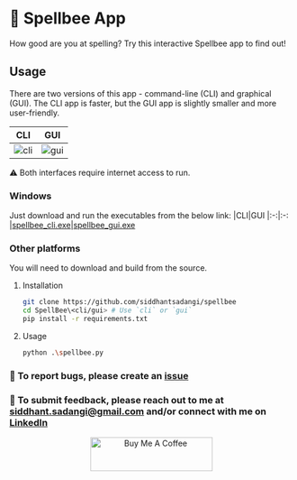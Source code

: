# 🐝 Spellbee App

How good are you at spelling?
Try this interactive Spellbee app to find out!

## Usage

There are two versions of this app - command-line (CLI) and graphical (GUI).
The CLI app is faster, but the GUI app is slightly smaller and more user-friendly.

|CLI|GUI
|:-:|:-:
|![cli](https://user-images.githubusercontent.com/41324509/184543236-a14c2567-68fb-453c-bdd5-49c01f251b6c.png)|![gui](https://user-images.githubusercontent.com/41324509/184543285-222e7c2c-7be1-48fc-8c76-0c0da5dc97f8.png)

:warning: Both interfaces require internet access to run.

### Windows

Just download and run the executables from the below link:
|CLI|GUI
|:-:|:-:
|[spellbee_cli.exe](https://github.com/SiddhantSadangi/spellbee/raw/main/cli/spellbee_cli.exe)|[spellbee_gui.exe](https://github.com/SiddhantSadangi/spellbee/raw/main/gui/spellbee_gui.exe)

### Other platforms

You will need to download and build from the source.

1. Installation

    ```bash
    git clone https://github.com/siddhantsadangi/spellbee
    cd SpellBee\<cli/gui> # Use `cli` or `gui`
    pip install -r requirements.txt
    ```

2. Usage

    ```bash
    python .\spellbee.py
    ```

### :wrench: To report bugs, please create an [issue](https://github.com/SiddhantSadangi/spellbee/issues/new)

### :email: To submit feedback, please reach out to me at [siddhant.sadangi@gmail.com](mailto:siddhant.sadangi@gmail.com) and/or connect with me on [LinkedIn](https://linkedin.com/in/siddhantsadangi)

<p align="center">
    <a href="https://www.buymeacoffee.com/siddhantsadangi" target="_blank"><img src="https://cdn.buymeacoffee.com/buttons/v2/default-yellow.png" alt="Buy Me A Coffee" style="height: 60px !important;width: 217px !important;">
    </a>
</p>
